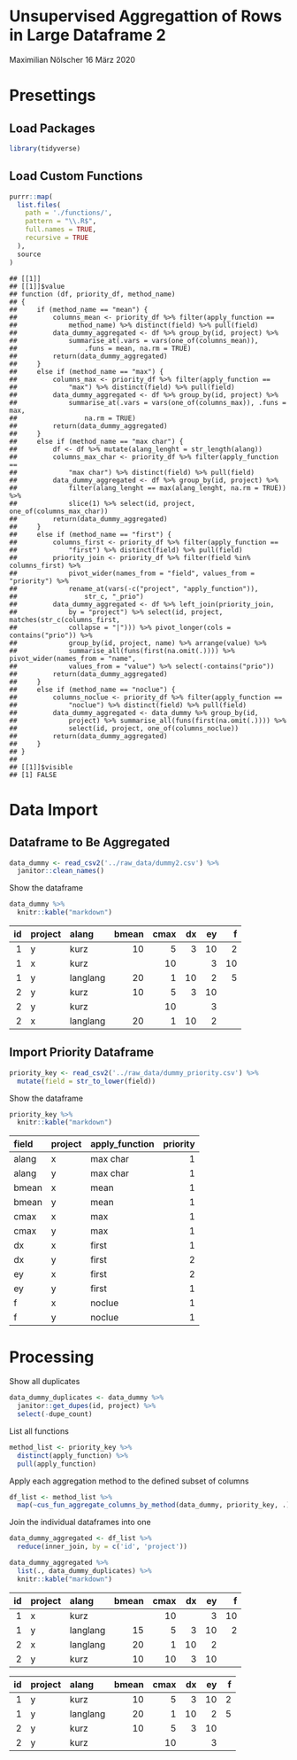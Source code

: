 Unsupervised Aggregattion of Rows in Large Dataframe 2
================
Maximilian Nölscher
16 März 2020

Presettings
===========

Load Packages
-------------

``` r
library(tidyverse)
```

Load Custom Functions
---------------------

``` r
purrr::map(
  list.files(
    path = './functions/',
    pattern = "\\.R$",
    full.names = TRUE,
    recursive = TRUE
  ),
  source
)
```

    ## [[1]]
    ## [[1]]$value
    ## function (df, priority_df, method_name) 
    ## {
    ##     if (method_name == "mean") {
    ##         columns_mean <- priority_df %>% filter(apply_function == 
    ##             method_name) %>% distinct(field) %>% pull(field)
    ##         data_dummy_aggregated <- df %>% group_by(id, project) %>% 
    ##             summarise_at(.vars = vars(one_of(columns_mean)), 
    ##                 .funs = mean, na.rm = TRUE)
    ##         return(data_dummy_aggregated)
    ##     }
    ##     else if (method_name == "max") {
    ##         columns_max <- priority_df %>% filter(apply_function == 
    ##             "max") %>% distinct(field) %>% pull(field)
    ##         data_dummy_aggregated <- df %>% group_by(id, project) %>% 
    ##             summarise_at(.vars = vars(one_of(columns_max)), .funs = max, 
    ##                 na.rm = TRUE)
    ##         return(data_dummy_aggregated)
    ##     }
    ##     else if (method_name == "max char") {
    ##         df <- df %>% mutate(alang_lenght = str_length(alang))
    ##         columns_max_char <- priority_df %>% filter(apply_function == 
    ##             "max char") %>% distinct(field) %>% pull(field)
    ##         data_dummy_aggregated <- df %>% group_by(id, project) %>% 
    ##             filter(alang_lenght == max(alang_lenght, na.rm = TRUE)) %>% 
    ##             slice(1) %>% select(id, project, one_of(columns_max_char))
    ##         return(data_dummy_aggregated)
    ##     }
    ##     else if (method_name == "first") {
    ##         columns_first <- priority_df %>% filter(apply_function == 
    ##             "first") %>% distinct(field) %>% pull(field)
    ##         priority_join <- priority_df %>% filter(field %in% columns_first) %>% 
    ##             pivot_wider(names_from = "field", values_from = "priority") %>% 
    ##             rename_at(vars(-c("project", "apply_function")), 
    ##                 str_c, "_prio")
    ##         data_dummy_aggregated <- df %>% left_join(priority_join, 
    ##             by = "project") %>% select(id, project, matches(str_c(columns_first, 
    ##             collapse = "|"))) %>% pivot_longer(cols = contains("prio")) %>% 
    ##             group_by(id, project, name) %>% arrange(value) %>% 
    ##             summarise_all(funs(first(na.omit(.)))) %>% pivot_wider(names_from = "name", 
    ##             values_from = "value") %>% select(-contains("prio"))
    ##         return(data_dummy_aggregated)
    ##     }
    ##     else if (method_name == "noclue") {
    ##         columns_noclue <- priority_df %>% filter(apply_function == 
    ##             "noclue") %>% distinct(field) %>% pull(field)
    ##         data_dummy_aggregated <- data_dummy %>% group_by(id, 
    ##             project) %>% summarise_all(funs(first(na.omit(.)))) %>% 
    ##             select(id, project, one_of(columns_noclue))
    ##         return(data_dummy_aggregated)
    ##     }
    ## }
    ## 
    ## [[1]]$visible
    ## [1] FALSE

Data Import
===========

Dataframe to Be Aggregated
--------------------------

``` r
data_dummy <- read_csv2('../raw_data/dummy2.csv') %>% 
  janitor::clean_names()
```

Show the dataframe

``` r
data_dummy %>% 
  knitr::kable("markdown")
```

|   id| project | alang    |  bmean|  cmax|   dx|   ey|    f|
|----:|:--------|:---------|------:|-----:|----:|----:|----:|
|    1| y       | kurz     |     10|     5|    3|   10|    2|
|    1| x       | kurz     |       |    10|     |    3|   10|
|    1| y       | langlang |     20|     1|   10|    2|    5|
|    2| y       | kurz     |     10|     5|    3|   10|     |
|    2| y       | kurz     |       |    10|     |    3|     |
|    2| x       | langlang |     20|     1|   10|    2|     |

Import Priority Dataframe
-------------------------

``` r
priority_key <- read_csv2('../raw_data/dummy_priority.csv') %>% 
  mutate(field = str_to_lower(field))
```

Show the dataframe

``` r
priority_key %>% 
  knitr::kable("markdown")
```

| field | project | apply\_function |  priority|
|:------|:--------|:----------------|---------:|
| alang | x       | max char        |         1|
| alang | y       | max char        |         1|
| bmean | x       | mean            |         1|
| bmean | y       | mean            |         1|
| cmax  | x       | max             |         1|
| cmax  | y       | max             |         1|
| dx    | x       | first           |         1|
| dx    | y       | first           |         2|
| ey    | x       | first           |         2|
| ey    | y       | first           |         1|
| f     | x       | noclue          |         1|
| f     | y       | noclue          |         1|

Processing
==========

Show all duplicates

``` r
data_dummy_duplicates <- data_dummy %>% 
  janitor::get_dupes(id, project) %>% 
  select(-dupe_count)
```

List all functions

``` r
method_list <- priority_key %>% 
  distinct(apply_function) %>% 
  pull(apply_function)
```

Apply each aggregation method to the defined subset of columns

``` r
df_list <- method_list %>% 
  map(~cus_fun_aggregate_columns_by_method(data_dummy, priority_key, .))
```

Join the individual dataframes into one

``` r
data_dummy_aggregated <- df_list %>% 
  reduce(inner_join, by = c('id', 'project'))
```

``` r
data_dummy_aggregated %>% 
  list(., data_dummy_duplicates) %>% 
  knitr::kable("markdown")
```

|   id| project | alang    |  bmean|  cmax|   dx|   ey|    f|
|----:|:--------|:---------|------:|-----:|----:|----:|----:|
|    1| x       | kurz     |       |    10|     |    3|   10|
|    1| y       | langlang |     15|     5|    3|   10|    2|
|    2| x       | langlang |     20|     1|   10|    2|     |
|    2| y       | kurz     |     10|    10|    3|   10|     |

|   id| project | alang    |  bmean|  cmax|   dx|   ey|    f|
|----:|:--------|:---------|------:|-----:|----:|----:|----:|
|    1| y       | kurz     |     10|     5|    3|   10|    2|
|    1| y       | langlang |     20|     1|   10|    2|    5|
|    2| y       | kurz     |     10|     5|    3|   10|     |
|    2| y       | kurz     |       |    10|     |    3|     |
